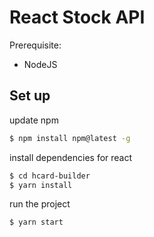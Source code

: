 # React Stock API
Prerequisite:
- NodeJS


## Set up

update npm
```sh
$ npm install npm@latest -g
```

install dependencies for react
```sh
$ cd hcard-builder
$ yarn install
```

run the project
```sh
$ yarn start
```
